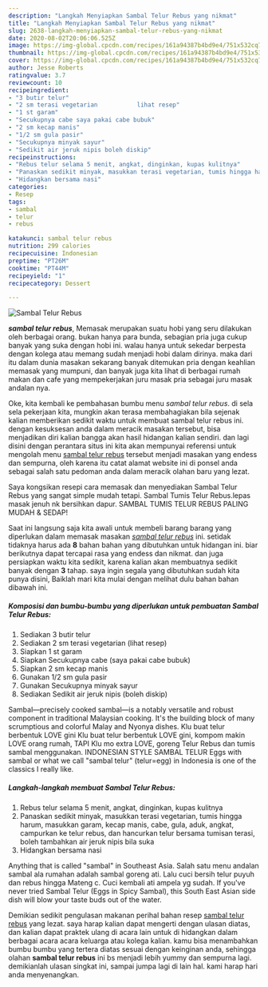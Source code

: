 ```yaml
---
description: "Langkah Menyiapkan Sambal Telur Rebus yang nikmat"
title: "Langkah Menyiapkan Sambal Telur Rebus yang nikmat"
slug: 2638-langkah-menyiapkan-sambal-telur-rebus-yang-nikmat
date: 2020-08-02T20:06:06.525Z
image: https://img-global.cpcdn.com/recipes/161a94387b4bd9e4/751x532cq70/sambal-telur-rebus-foto-resep-utama.jpg
thumbnail: https://img-global.cpcdn.com/recipes/161a94387b4bd9e4/751x532cq70/sambal-telur-rebus-foto-resep-utama.jpg
cover: https://img-global.cpcdn.com/recipes/161a94387b4bd9e4/751x532cq70/sambal-telur-rebus-foto-resep-utama.jpg
author: Jesse Roberts
ratingvalue: 3.7
reviewcount: 10
recipeingredient:
- "3 butir telur"
- "2 sm terasi vegetarian           lihat resep"
- "1 st garam"
- "Secukupnya cabe saya pakai cabe bubuk"
- "2 sm kecap manis"
- "1/2 sm gula pasir"
- "Secukupnya minyak sayur"
- "Sedikit air jeruk nipis boleh diskip"
recipeinstructions:
- "Rebus telur selama 5 menit, angkat, dinginkan, kupas kulitnya"
- "Panaskan sedikit minyak, masukkan terasi vegetarian, tumis hingga harum, masukkan garam, kecap manis, cabe, gula, aduk, angkat, campurkan ke telur rebus, dan hancurkan telur bersama tumisan terasi, boleh tambahkan air jeruk nipis bila suka"
- "Hidangkan bersama nasi"
categories:
- Resep
tags:
- sambal
- telur
- rebus

katakunci: sambal telur rebus 
nutrition: 299 calories
recipecuisine: Indonesian
preptime: "PT26M"
cooktime: "PT44M"
recipeyield: "1"
recipecategory: Dessert

---
```



![Sambal Telur Rebus](https://img-global.cpcdn.com/recipes/161a94387b4bd9e4/751x532cq70/sambal-telur-rebus-foto-resep-utama.jpg)

<b><i>sambal telur rebus</i></b>, Memasak merupakan suatu hobi yang seru dilakukan oleh berbagai orang. bukan hanya para bunda, sebagian pria juga cukup banyak yang suka dengan hobi ini. walau hanya untuk sekedar berpesta dengan kolega atau memang sudah menjadi hobi dalam dirinya. maka dari itu dalam dunia masakan sekarang banyak ditemukan pria dengan keahlian memasak yang mumpuni, dan banyak juga kita lihat di berbagai rumah makan dan cafe yang mempekerjakan juru masak pria sebagai juru masak andalan nya.

Oke, kita kembali ke pembahasan bumbu menu <i>sambal telur rebus</i>. di sela sela pekerjaan kita, mungkin akan terasa membahagiakan bila sejenak kalian memberikan sedikit waktu untuk membuat sambal telur rebus ini. dengan kesuksesan anda dalam meracik masakan tersebut, bisa menjadikan diri kalian bangga akan hasil hidangan kalian sendiri. dan lagi disini dengan perantara situs ini kita akan mempunyai referensi untuk mengolah menu <u>sambal telur rebus</u> tersebut menjadi masakan yang endess dan sempurna, oleh karena itu catat alamat website ini di ponsel anda sebagai salah satu pedoman anda dalam meracik olahan baru yang lezat.

Saya kongsikan resepi cara memasak dan menyediakan Sambal Telur Rebus yang sangat simple mudah tetapi. Sambal Tumis Telur Rebus.lepas masak jenuh nk bersihkan dapur. SAMBAL TUMIS TELUR REBUS PALING MUDAH &amp; SEDAP!


Saat ini langsung saja kita awali untuk membeli barang barang yang diperlukan dalam memasak masakan <u><i>sambal telur rebus</i></u> ini. setidak tidaknya harus ada <b>8</b> bahan bahan yang dibutuhkan untuk hidangan ini. biar berikutnya dapat tercapai rasa yang endess dan nikmat. dan juga persiapkan waktu kita sedikit, karena kalian akan membuatnya sedikit banyak dengan <b>3</b> tahap. saya ingin segala yang dibutuhkan sudah kita punya disini, Baiklah mari kita mulai dengan melihat dulu bahan bahan dibawah ini.

<!--inarticleads1-->

##### Komposisi dan bumbu-bumbu yang diperlukan untuk pembuatan Sambal Telur Rebus:

1. Sediakan 3 butir telur
1. Sediakan 2 sm terasi vegetarian           (lihat resep)
1. Siapkan 1 st garam
1. Siapkan Secukupnya cabe (saya pakai cabe bubuk)
1. Siapkan 2 sm kecap manis
1. Gunakan 1/2 sm gula pasir
1. Gunakan Secukupnya minyak sayur
1. Sediakan Sedikit air jeruk nipis (boleh diskip)


Sambal—precisely cooked sambal—is a notably versatile and robust component in traditional Malaysian cooking. It&#39;s the building block of many scrumptious and colorful Malay and Nyonya dishes. Klu buat telur berbentuk LOVE gini Klu buat telur berbentuk LOVE gini, kompom makin LOVE orang rumah, TAPI Klu mo extra LOVE, goreng Telur Rebus dan tumis sambal menggunakan. INDONESIAN STYLE SAMBAL TELUR Eggs with sambal or what we call &#34;sambal telur&#34; (telur=egg) in Indonesia is one of the classics I really like. 

<!--inarticleads2-->

##### Langkah-langkah membuat Sambal Telur Rebus:

1. Rebus telur selama 5 menit, angkat, dinginkan, kupas kulitnya
1. Panaskan sedikit minyak, masukkan terasi vegetarian, tumis hingga harum, masukkan garam, kecap manis, cabe, gula, aduk, angkat, campurkan ke telur rebus, dan hancurkan telur bersama tumisan terasi, boleh tambahkan air jeruk nipis bila suka
1. Hidangkan bersama nasi


Anything that is called &#34;sambal&#34; in Southeast Asia. Salah satu menu andalan sambal ala rumahan adalah sambal goreng ati. Lalu cuci bersih telur puyuh dan rebus hingga Mateng c. Cuci kembali ati ampela yg sudah. If you&#39;ve never tried Sambal Telur (Eggs in Spicy Sambal), this South East Asian side dish will blow your taste buds out of the water. 

Demikian sedikit pengulasan makanan perihal bahan resep <u>sambal telur rebus</u> yang lezat. saya harap kalian dapat mengerti dengan ulasan diatas, dan kalian dapat praktek ulang di acara lain untuk di hidangkan dalam berbagai acara acara keluarga atau kolega kalian. kamu bisa menambahkan bumbu bumbu yang tertera diatas sesuai dengan keinginan anda, sehingga olahan <b>sambal telur rebus</b> ini bs menjadi lebih yummy dan sempurna lagi. demikianlah ulasan singkat ini, sampai jumpa lagi di lain hal. kami harap hari anda menyenangkan.
